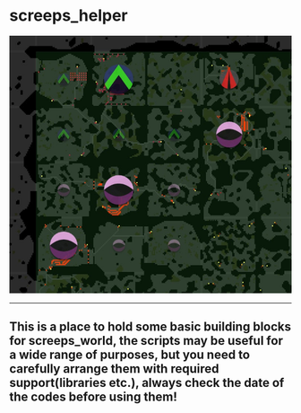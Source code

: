 # screeps_helper
![screeps](image.jpg)

---
This is a place to hold some basic building blocks for screeps_world, the scripts may be useful for a wide range of purposes, but you need to carefully arrange them with required support(libraries etc.), always check the date of the codes before using them!
---
